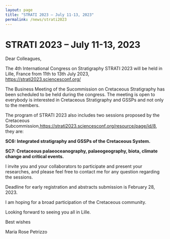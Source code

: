 ```yaml
---
layout: page
title: "STRATI 2023 – July 11-13, 2023"
permalink: /news/strati2023
---
```

# STRATI 2023 – July 11-13, 2023

Dear Colleagues,

The 4th International Congress on Stratigraphy STRATI 2023 will be held in Lille, France from 11th to 13th July 2023, <https://strati2023.sciencesconf.org/>

The Business Meeting of the Sucommission on Cretaceous Stratigraphy has been scheduled to be held during the congress. The meeting is open to everybody is interested in Cretaceous Stratigraphy and GSSPs and not only to the members.

The program of STRATI 2023 also includes two sessions proposed by the Cretaceous Subcommission,<https://strati2023.sciencesconf.org/resource/page/id/8>, they are:

<strong>SC6: Integrated stratigraphy and GSSPs of the Cretaceous System.</strong>

<strong>SC7: Cretaceous palaeoceanography, palaeogeography, biota, climate change and critical events.</strong>

I invite you and your collaborators to participate and present your researches, and please feel free to contact me for any question regarding the sessions.

Deadline for early registration and abstracts submission is February 28, 2023.

I am hoping for a broad participation of the Cretaceous community.

Looking forward to seeing you all in Lille.

Best wishes

Maria Rose Petrizzo
